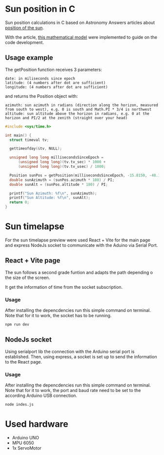 # Sun position in C

Sun position calculations in C based on Astronomy Answers articles about [position of the sun](http://aa.quae.nl/en/reken/zonpositie.html).

With the article, [this mathematical model](https://www.geogebra.org/m/hspd5fyv) were implemented to guide on the code development.

## Usage example

The getPosition function receives 3 parameters:
```
date: in miliseconds since epoch
latitude: (4 numbers after dot are sufficient)
longitude: (4 numbers after dot are sufficient)
```

and returns the Position object with:
```
azimuth: sun azimuth in radians (direction along the horizon, measured from south to west), e.g. 0 is south and Math.PI * 3/4 is northwest
altitude: sun altitude above the horizon in radians, e.g. 0 at the horizon and PI/2 at the zenith (straight over your head)
```

```C
#include <sys/time.h>

int main() {
  struct timeval tv;

  gettimeofday(&tv, NULL);

  unsigned long long millisecondsSinceEpoch =
      (unsigned long long)(tv.tv_sec) * 1000 +
      (unsigned long long)(tv.tv_usec) / 1000;

  Position sunPos = getPosition(millisecondsSinceEpoch, -15.8150, -48.1294);
  double sunAzimuth = (sunPos.azimuth * 180) / PI;
  double sunAlt = (sunPos.altitude * 180) / PI;

  printf("Sun Azimuth: %f\n", sunAzimuth);
  printf("Sun Altitude: %f\n", sunAlt);
  return 0;
}
```

# Sun timelapse

For the sun timelapse preview were used React + Vite for the main page and express NodeJs socket to communicate with the Aduino via Serial Port.

## React + Vite page

The sun follows a second grade funtion and adapts the path depending o the size of the screen.

It get the information of time from the socket subscription.

### Usage

After installing the depencdencies run this simple command on terminal. Note that for it to work, the socket has to be running.
``` bash
npm run dev
```

## NodeJs socket

Using serialport lib the connection with the Arduino serial port is established. Then, using express, a socket is set up to send the information to the React page.

### Usage

After installing the depencdencies run this simple command on terminal. Note that for it to work, the port and baud rate need to be set to the according Arduino USB connection.
``` bash
node indes.js
```

# Used hardware
- Arduino UNO
- MPU 6050
- 1x ServoMotor
